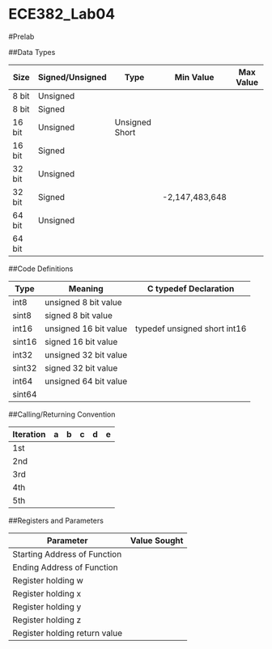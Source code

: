 ECE382_Lab04
============



#Prelab

##Data Types

| Size    | Signed/Unsigned | Type           | Min Value      | Max Value |
|---------|-----------------|----------------|----------------|-----------|
| 8 bit   | Unsigned        |                |                |           |
| 8 bit   | Signed          |                |                |           |
| 16 bit  | Unsigned        | Unsigned Short |                |           |
| 16 bit  | Signed          |                |                |           |
| 32 bit  | Unsigned        |                |                |           |
| 32 bit  | Signed          |                | -2,147,483,648 |           |
| 64 bit  | Unsigned        |                |                |           |
| 64 bit  |                 |                |                |           |


##Code Definitions

| Type   | Meaning               | C typedef Declaration        |
|--------|-----------------------|------------------------------|
| int8   | unsigned 8 bit value  |                              |
| sint8  | signed 8 bit value    |                              |
| int16  | unsigned 16 bit value | typedef unsigned short int16 |
| sint16 | signed 16 bit value   |                              |
| int32  | unsigned 32 bit value |                              |
| sint32 | signed 32 bit value   |                              |
| int64  | unsigned 64 bit value |                              |
| sint64 |                       |                              |


##Calling/Returning Convention

| Iteration | a | b | c | d | e |
|-----------|---|---|---|---|---|
| 1st       |   |   |   |   |   |
| 2nd       |   |   |   |   |   |
| 3rd       |   |   |   |   |   |
| 4th       |   |   |   |   |   |
| 5th       |   |   |   |   |   |

##Registers and Parameters

| Parameter                     | Value Sought |
|-------------------------------|--------------|
| Starting Address of Function  |              |
| Ending Address of Function    |              |
| Register holding w            |              |
| Register holding x            |              |
| Register holding y            |              |
| Register holding z            |              |
| Register holding return value |              |


